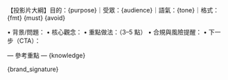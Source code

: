 【投影片大綱】目的：{purpose}｜受眾：{audience}｜語氣：{tone}｜格式：{fmt}
{must} {avoid}

• 背景/問題：
• 核心觀念：
• 重點做法：（3–5 點）
• 合規與風險提醒：
• 下一步（CTA）：

— 參考重點 —
{knowledge}

{brand_signature}
